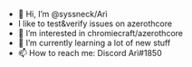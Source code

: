 - 👋 Hi, I’m @syssneck/Arì
- I like to test&verify issues on azerothcore
- 👀 I’m interested in chromiecraft/azerothcore
- 🌱 I’m currently learning a lot of new stuff
- 📫 How to reach me: Discord Arì#1850

<!---
syssneck/syssneck is a ✨ special ✨ repository because its `README.md` (this file) appears on your GitHub profile.
You can click the Preview link to take a look at your changes.
--->
